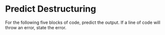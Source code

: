 # Predict Destructuring
For the following five blocks of code, predict the output. If a line of code will throw an error, state the error.
